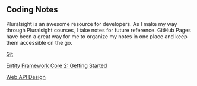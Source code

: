 ## Coding Notes

Pluralsight is an awesome resource for developers. As I make my way through Pluralsight courses, I take notes for future reference. GitHub Pages have been a great way for me to organize my notes in one place and keep them accessible on the go.

[Git](git.md)

[Entity Framework Core 2: Getting Started](EntityFrameworkCore2GettingStarted.dm)

[Web API Design](WebAPIDesign.md)
